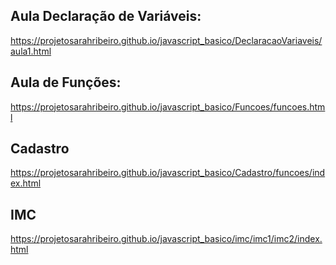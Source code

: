 ## Aula Declaração de Variáveis:
https://projetosarahribeiro.github.io/javascript_basico/DeclaracaoVariaveis/aula1.html
## Aula de Funções:
https://projetosarahribeiro.github.io/javascript_basico/Funcoes/funcoes.html
## Cadastro
https://projetosarahribeiro.github.io/javascript_basico/Cadastro/funcoes/index.html
## IMC
https://projetosarahribeiro.github.io/javascript_basico/imc/imc1/imc2/index.html

